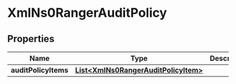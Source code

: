 
# XmlNs0RangerAuditPolicy

## Properties
Name | Type | Description | Notes
------------ | ------------- | ------------- | -------------
**auditPolicyItems** | [**List&lt;XmlNs0RangerAuditPolicyItem&gt;**](XmlNs0RangerAuditPolicyItem.md) |  |  [optional]




